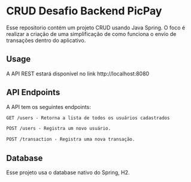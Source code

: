 # CRUD Desafio Backend PicPay

Esse repositorio contém um projeto CRUD usando Java Spring. O foco é realizar a criação de uma simplificação de como funciona o envio de transações dentro do aplicativo.  


## Usage

A API REST estará disponível no link http://localhost:8080


## API Endpoints
A API tem os seguintes endpoints:

```markdown
GET /users - Retorna a lista de todos os usuários cadastrados

POST /users - Registra um novo usuário.

POST /transaction - Registra uma nova transação.
```

## Database
Esse projeto usa o database nativo do Spring, H2.
